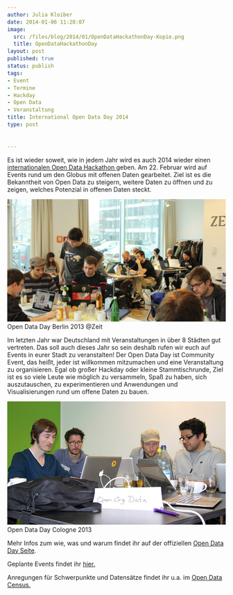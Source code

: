 ```yaml
---
author: Julia Kloiber
date: 2014-01-06 11:28:07
image:
  src: /files/blog/2014/01/OpenDataHackathonDay-Kopie.png
  title: OpenDataHackathonDay
layout: post
published: true
status: publish
tags:
- Event
- Termine
- Hackday
- Open Data
- Veranstaltung
title: International Open Data Day 2014
type: post


---
```


Es ist wieder soweit, wie in jedem Jahr wird es auch 2014 wieder einen [internationalen Open Data Hackathon ](http://opendataday.org/index_de.html) geben. Am 22. Februar wird auf Events rund um den Globus mit offenen Daten gearbeitet. Ziel ist es die Bekanntheit von Open Data zu steigern, weitere Daten zu öffnen und zu zeigen, welches Potenzial in offenen Daten steckt.

![Open Data Day Berlin](/files/blog/2014/01/ODD2-1024x574.jpg) Open Data Day Berlin 2013 @Zeit 

Im letzten Jahr war Deutschland mit Veranstaltungen in über 8 Städten gut vertreten. Das soll auch dieses Jahr so sein deshalb rufen wir euch auf Events in eurer Stadt zu veranstalten! Der Open Data Day ist Community Event, das heißt, jeder ist willkommen mitzumachen und eine Veranstaltung zu organisieren. Egal ob großer Hackday oder kleine Stammtischrunde, Ziel ist es so viele Leute wie möglich zu versammeln, Spaß zu haben, sich auszutauschen, zu experimentieren und Anwendungen und Visualisierungen rund um offene Daten zu bauen. 

![Open Data Day Cologne](/files/blog/2014/01/opendataday124_v-ARDFotogalerie.jpg) Open Data Day Cologne 2013 

Mehr Infos zum wie, was und warum findet ihr auf der offiziellen [Open Data Day Seite](http://opendataday.org/index_de.html).  
  
Geplante Events findet ihr [hier.](http://wiki.opendataday.org/2014/City_Events)  
  
Anregungen für Schwerpunkte und Datensätze findet ihr u.a. im [Open Data Census.](http://census.okfn.org/)